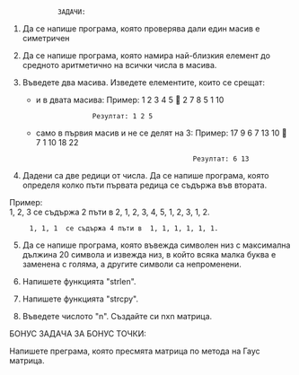 				ЗАДАЧИ:

1. Да се напише програма, която проверява дали един масив е симетричен

2. Да се напише програма, която намира най-близкия елемент до средното аритметично на всички числа в масива.

3. Въведете два масива. Изведете елементите, които се срещат:
	- и в двата масива: 
						Пример: 1 2 3 4 5	   
	    						2 7 8 5 1 10

						Резултат: 1 2 5

   - само в първия масив и не се делят на 3:
												Пример: 17 9 6 7 13	10        	    
	   													7 1 10 18 22

	   											Резултат: 6 13


4. Дадени са две редици от числа. Да се напише програма, която определя колко пъти първата редица се съдържа във втората.

Пример:  
		 1, 2, 3  се съдържа 2 пъти в  2, 1, 2, 3, 4, 5, 1, 2, 3, 1, 2.

 	     1, 1, 1  се съдържа 4 пъти в  1, 1, 1, 1, 1, 1.


5. Да се напише програма, която въвежда символен низ с максимална дължина 20 символа и извежда низ, в който всяка малка буква 
   е заменена с голяма, а другите символи са непроменени.


6. Напишете функцията "strlen".

7. Напишете функцията "strcpy".

8. Въведетe числото "n". Създайте си nxn матрица.



БОНУС ЗАДАЧА ЗА БОНУС ТОЧКИ:

Напишете преграма, която пресмята матрица по метода на Гаус матрица.